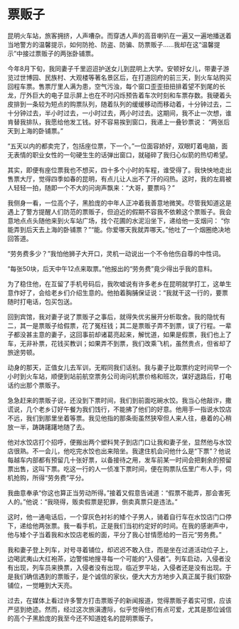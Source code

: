 # 票贩子

<link href="../../../css/style.css" rel="stylesheet" type="text/css" />

<div class="p">

昆明火车站，旅客拥挤，人声嘈杂。而穿透人声的高音喇叭在一遍又一遍地播送着当地警方的温馨提示，如何防抢、防盗、防骗、防票贩子……我却在这“温馨提示”中接过票贩子的两张卧铺票。

今年8月下旬，我同妻子千里迢迢护送女儿到昆明上大学。安顿好女儿，带妻子游览过世博园、民族村、大观楼等著名景区后，在打道回府的前三天，到火车站购买回程车票。售票厅里人满为患，空气污浊，每个窗口歪歪扭扭排着望不到尾的长龙，厅外巨大的电子显示屏上也在不时闪烁预告着车次时刻和车票存数。我硬着头皮排到一条较为短点的购票队列，随着队列的缓缓移动而移动着，十分钟过去，二十分钟过去，半小时过去，一小时过去，两小时过去。这期间，我不止一次想，谁肯替我排队，我愿给他发工钱。好不容易挨到窗口，我递上一叠钞票说： “两张后天到上海的卧铺票。”

“五天以内的都卖完了，包括座位票，下一个。”一位面容娇好，双眼盯着电脑，面无表情的职业女性的一句硬生生的话弹出窗口，就碰碎了我归心似箭的热切希望。

其实，即便有座位票我也不想买，四十多个小时的车程，谁受得了。我快怏地走出售票大厅，觉得四季如春的昆明，有点儿让人出不了汗的闷热。这时，我的左肩被人轻轻一拍，随即一个不大的问询声飘来：“大哥，要票吗？”

我侧身一看，一位高个子，黑脸庞的中年人正冲着我善意地微笑。尽管我知道这是遇上了警方提醒人们防范的票贩子，但迫近的假期不容我不依赖这个票贩子。我会意地点点头随他来到火车站广场，找个花圃的水泥沿坐下，递给他一支烟问： “你能弄到后天去上海的卧铺票？”“能。你爱哪天我就弄哪天。”他吐了一个烟圈绝决地回答道。

“劳务费多少？”我怕他狮子大开口，灵机一动说出一个不令他伤自尊的中性词。

“每张50块，后天中午12点来取票。”他报出的“劳务费”竟少得出乎我的意料。

为了稳住他，在互留了手机号码后，我吹嘘说有许多老乡在昆明就学打工，这单生意作好了，会给老乡们介绍生意的。他拍着胸脯保证说：“我就干这一行的，要票随时打电话，包买包送。

回到宾馆，我对妻子说了票贩子之事后，就得失优劣展开分析取舍。我的隐忧有二，其一是票贩子给假票，花了冤枉钱；其二是票贩子弄不到票，误了行程。一辈子都没甚主意的妻子，这回事前却诸葛亮起来，解忧道，如果是假票，我们也上了车，无非补票，花钱买教训；如果弄不到票，我们改乘飞机，虽然贵点，但省却了旅途劳顿。

动身的那天，正值女儿去军训，无暇同我们话别。我与妻子比取票约定时间早一个小时到火车站，顺便到站前航空票务公司询问机票价格和班次，谋好退路后，打电话约出那个票贩子。

急急赶来的票贩子说，还没到下票时间，我们到前面吃碗水饺。我当心他敲诈，撒谎说，几个老乡订好午餐为我们饯行，不能拂了他们的好意。他用手一指说水饺店不远，我们到那里坐着等票。我见他指的那条街虽然狭窄但人来人往，悬着的心稍放一半，踌踌躇躇地随了去。

他对水饺店打个招呼，便搬出两个塑料凳子到店门口让我和妻子坐，显然他与水饺店很熟。不一会儿，他吃完水饺也出来陪坐。我逮住机会问他什么是“下票”？他说每越车内部都有预留几十张好票，以备接待之用，发车前某一时间会把剩余的预留票出售，这叫下票。吃这一行的人一侦准下票时间，便在购票队伍里广布人手，伺机抢购，所得“劳务费”平分。

我曲意奉承“你这也算正当劳动所得。”接着又假意告诫道：“假票不能弄，那会害死人的。”他说：“我晓得，贩卖假票是犯罪，倒卖真票只是违法。”

这时，他一通电话后，一个穿灰色衬衫的矮个子男人，骑着自行车在水饺店门口停下，递给他两张票。我一看手机，正是我们当初约定好的时间。在我的感谢声中，他与矮个子当着我和水饺店老板的面，平分了我心甘情愿给的一百元“劳务费。”

我和妻子登上列车，对号寻着铺位，却迟迟不敢入住，而是坐在过道活动位子上，边喝武夷山大红袍茶，边警惕地搜寻每一个可能的“入侵者”。列车启动，入侵者没有出现，列车员来换票，入侵者没有出现，临近罗平站，入侵者还是没有出现。于是我们确信遇到的票贩子，是个诚信的家伙，便大大方方地步入真正属于我们软卧铺位，一觉睡到大天亮。

过去，在媒体上看过许多警方打击票贩子的新闻报道，觉得票贩子着实可恨，应该严惩到绝迹。然而，经过这次旅滇遭际，似乎觉得他们有点可爱，尤其是那位诚信的高个子黑脸庞的我至今还不知道姓名的昆明票贩子。